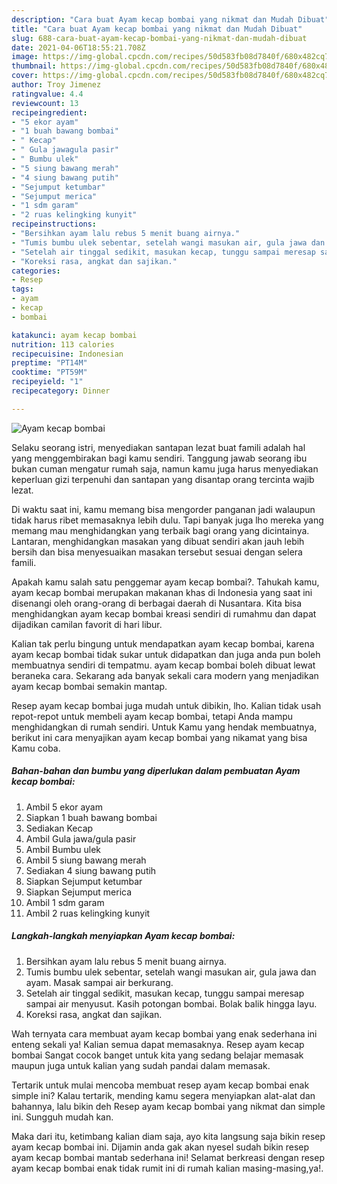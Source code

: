 ```yaml
---
description: "Cara buat Ayam kecap bombai yang nikmat dan Mudah Dibuat"
title: "Cara buat Ayam kecap bombai yang nikmat dan Mudah Dibuat"
slug: 688-cara-buat-ayam-kecap-bombai-yang-nikmat-dan-mudah-dibuat
date: 2021-04-06T18:55:21.708Z
image: https://img-global.cpcdn.com/recipes/50d583fb08d7840f/680x482cq70/ayam-kecap-bombai-foto-resep-utama.jpg
thumbnail: https://img-global.cpcdn.com/recipes/50d583fb08d7840f/680x482cq70/ayam-kecap-bombai-foto-resep-utama.jpg
cover: https://img-global.cpcdn.com/recipes/50d583fb08d7840f/680x482cq70/ayam-kecap-bombai-foto-resep-utama.jpg
author: Troy Jimenez
ratingvalue: 4.4
reviewcount: 13
recipeingredient:
- "5 ekor ayam"
- "1 buah bawang bombai"
- " Kecap"
- " Gula jawagula pasir"
- " Bumbu ulek"
- "5 siung bawang merah"
- "4 siung bawang putih"
- "Sejumput ketumbar"
- "Sejumput merica"
- "1 sdm garam"
- "2 ruas kelingking kunyit"
recipeinstructions:
- "Bersihkan ayam lalu rebus 5 menit buang airnya."
- "Tumis bumbu ulek sebentar, setelah wangi masukan air, gula jawa dan ayam. Masak sampai air berkurang."
- "Setelah air tinggal sedikit, masukan kecap, tunggu sampai meresap sampai air menyusut. Kasih potongan bombai. Bolak balik hingga layu."
- "Koreksi rasa, angkat dan sajikan."
categories:
- Resep
tags:
- ayam
- kecap
- bombai

katakunci: ayam kecap bombai 
nutrition: 113 calories
recipecuisine: Indonesian
preptime: "PT14M"
cooktime: "PT59M"
recipeyield: "1"
recipecategory: Dinner

---
```



![Ayam kecap bombai](https://img-global.cpcdn.com/recipes/50d583fb08d7840f/680x482cq70/ayam-kecap-bombai-foto-resep-utama.jpg)

Selaku seorang istri, menyediakan santapan lezat buat famili adalah hal yang menggembirakan bagi kamu sendiri. Tanggung jawab seorang ibu bukan cuman mengatur rumah saja, namun kamu juga harus menyediakan keperluan gizi terpenuhi dan santapan yang disantap orang tercinta wajib lezat.

Di waktu  saat ini, kamu memang bisa mengorder panganan jadi walaupun tidak harus ribet memasaknya lebih dulu. Tapi banyak juga lho mereka yang memang mau menghidangkan yang terbaik bagi orang yang dicintainya. Lantaran, menghidangkan masakan yang dibuat sendiri akan jauh lebih bersih dan bisa menyesuaikan masakan tersebut sesuai dengan selera famili. 



Apakah kamu salah satu penggemar ayam kecap bombai?. Tahukah kamu, ayam kecap bombai merupakan makanan khas di Indonesia yang saat ini disenangi oleh orang-orang di berbagai daerah di Nusantara. Kita bisa menghidangkan ayam kecap bombai kreasi sendiri di rumahmu dan dapat dijadikan camilan favorit di hari libur.

Kalian tak perlu bingung untuk mendapatkan ayam kecap bombai, karena ayam kecap bombai tidak sukar untuk didapatkan dan juga anda pun boleh membuatnya sendiri di tempatmu. ayam kecap bombai boleh dibuat lewat beraneka cara. Sekarang ada banyak sekali cara modern yang menjadikan ayam kecap bombai semakin mantap.

Resep ayam kecap bombai juga mudah untuk dibikin, lho. Kalian tidak usah repot-repot untuk membeli ayam kecap bombai, tetapi Anda mampu menghidangkan di rumah sendiri. Untuk Kamu yang hendak membuatnya, berikut ini cara menyajikan ayam kecap bombai yang nikamat yang bisa Kamu coba.

<!--inarticleads1-->

##### Bahan-bahan dan bumbu yang diperlukan dalam pembuatan Ayam kecap bombai:

1. Ambil 5 ekor ayam
1. Siapkan 1 buah bawang bombai
1. Sediakan  Kecap
1. Ambil  Gula jawa/gula pasir
1. Ambil  Bumbu ulek
1. Ambil 5 siung bawang merah
1. Sediakan 4 siung bawang putih
1. Siapkan Sejumput ketumbar
1. Siapkan Sejumput merica
1. Ambil 1 sdm garam
1. Ambil 2 ruas kelingking kunyit




<!--inarticleads2-->

##### Langkah-langkah menyiapkan Ayam kecap bombai:

1. Bersihkan ayam lalu rebus 5 menit buang airnya.
1. Tumis bumbu ulek sebentar, setelah wangi masukan air, gula jawa dan ayam. Masak sampai air berkurang.
1. Setelah air tinggal sedikit, masukan kecap, tunggu sampai meresap sampai air menyusut. Kasih potongan bombai. Bolak balik hingga layu.
1. Koreksi rasa, angkat dan sajikan.




Wah ternyata cara membuat ayam kecap bombai yang enak sederhana ini enteng sekali ya! Kalian semua dapat memasaknya. Resep ayam kecap bombai Sangat cocok banget untuk kita yang sedang belajar memasak maupun juga untuk kalian yang sudah pandai dalam memasak.

Tertarik untuk mulai mencoba membuat resep ayam kecap bombai enak simple ini? Kalau tertarik, mending kamu segera menyiapkan alat-alat dan bahannya, lalu bikin deh Resep ayam kecap bombai yang nikmat dan simple ini. Sungguh mudah kan. 

Maka dari itu, ketimbang kalian diam saja, ayo kita langsung saja bikin resep ayam kecap bombai ini. Dijamin anda gak akan nyesel sudah bikin resep ayam kecap bombai mantab sederhana ini! Selamat berkreasi dengan resep ayam kecap bombai enak tidak rumit ini di rumah kalian masing-masing,ya!.

